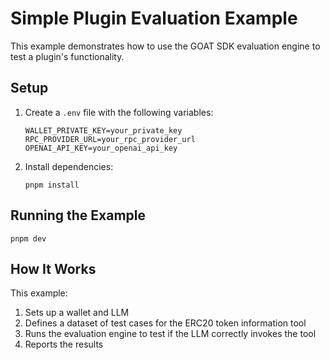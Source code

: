 # Simple Plugin Evaluation Example

This example demonstrates how to use the GOAT SDK evaluation engine to test a plugin's functionality.

## Setup

1. Create a `.env` file with the following variables:
   ```
   WALLET_PRIVATE_KEY=your_private_key
   RPC_PROVIDER_URL=your_rpc_provider_url
   OPENAI_API_KEY=your_openai_api_key
   ```

2. Install dependencies:
   ```
   pnpm install
   ```

## Running the Example

```
pnpm dev
```

## How It Works

This example:
1. Sets up a wallet and LLM
2. Defines a dataset of test cases for the ERC20 token information tool
3. Runs the evaluation engine to test if the LLM correctly invokes the tool
4. Reports the results
```
